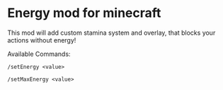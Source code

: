 # Energy mod for minecraft
This mod will add custom stamina system and overlay, that blocks your actions without energy!

Available Commands:

```
/setEnergy <value>
```

```
/setMaxEnergy <value>
```
